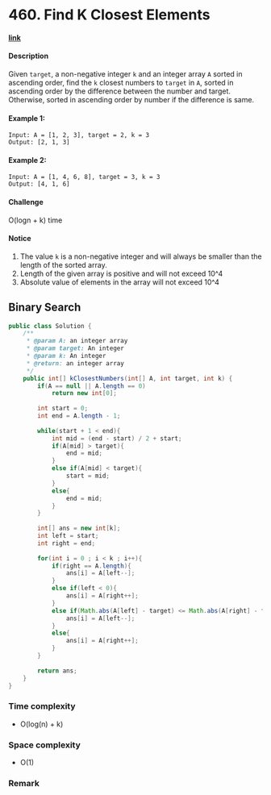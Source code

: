 # 460. Find K Closest Elements

#### [link](https://www.lintcode.com/problem/find-k-closest-elements/description)

#### Description
Given `target`, a non-negative integer `k` and an integer array `A` sorted in ascending order, find the `k` closest numbers to `target` in `A`, sorted in ascending order by the difference between the number and target. Otherwise, sorted in ascending order by number if the difference is same.

#### Example 1:
```
Input: A = [1, 2, 3], target = 2, k = 3
Output: [2, 1, 3]
```
#### Example 2:
```
Input: A = [1, 4, 6, 8], target = 3, k = 3
Output: [4, 1, 6]
```

#### Challenge
O(logn + k) time

#### Notice
1. The value `k` is a non-negative integer and will always be smaller than the length of the sorted array.
2. Length of the given array is positive and will not exceed 10^4
3. Absolute value of elements in the array will not exceed 10^4
​​

## Binary Search
```java
public class Solution {
    /**
     * @param A: an integer array
     * @param target: An integer
     * @param k: An integer
     * @return: an integer array
     */
    public int[] kClosestNumbers(int[] A, int target, int k) {
        if(A == null || A.length == 0)
            return new int[0];
            
        int start = 0;
        int end = A.length - 1;
        
        while(start + 1 < end){
            int mid = (end - start) / 2 + start;
            if(A[mid] > target){
                end = mid;
            }
            else if(A[mid] < target){
                start = mid;
            }
            else{
                end = mid;
            }
        }
        
        int[] ans = new int[k];
        int left = start;
        int right = end;
        
        for(int i = 0 ; i < k ; i++){
            if(right == A.length){
                ans[i] = A[left--];
            }
            else if(left < 0){
                ans[i] = A[right++];
            }
            else if(Math.abs(A[left] - target) <= Math.abs(A[right] - target)){
                ans[i] = A[left--];
            }
            else{
                ans[i] = A[right++];
            }
        }
        
        return ans;
    }
}
```
### Time complexity
* O(log(n) + k)
### Space complexity
* O(1)
### Remark
